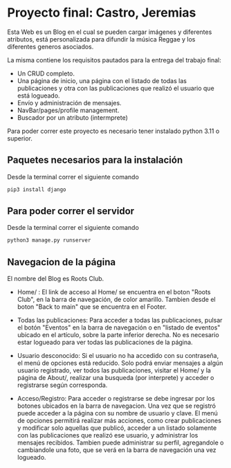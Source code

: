 # Proyecto final: Castro, Jeremias

Esta Web es un Blog en el cual se pueden cargar imágenes y diferentes atributos, está personalizada para difundir la música Reggae y los diferentes generos asociados.

La misma contiene los requisitos pautados para la entrega del trabajo final:

- Un CRUD completo.
- Una página de inicio, una página con el listado de todas las publicaciones y otra con las publicaciones que realizó el usuario  que está logueado.
- Envío y administración de mensajes.
- NavBar/pages/profile management.
- Buscador por un atributo (intermprete)

Para poder correr este proyecto es necesario tener instalado python 3.11 o superior. 

## Paquetes necesarios para la instalación
Desde la terminal correr el siguiente comando
```bash
pip3 install django
```

## Para poder correr el servidor 
Desde la terminal correr el siguiente comando

```bash
python3 manage.py runserver
```

## Navegacion de la página

El nombre del Blog es Roots Club. 

- Home/ : 
El link de acceso al Home/ se encuentra en el boton "Roots Club", en la barra de navegación, de color amarillo. Tambien desde el boton "Back to main" que se encuentra en el Footer.

- Todas las publicaciones:
Para acceder a todas las publicaciones, pulsar el botón "Eventos" en la barra de navegación o en "listado de eventos" ubicado en el artículo, sobre la parte inferior derecha. No es necesario estar logueado para ver todas las publicaciones de la página.

- Usuario desconocido:
Si el usuario no ha accedido con su contraseña, el menú de opciones está reducido. Solo podrá enviar mensajes a algún usuario registrado, ver todos las publicaciones, visitar el Home/ y la página de About/, realizar una busqueda (por interprete) y acceder o registrarse según corresponda.

- Acceso/Registro:
Para acceder o registrarse se debe ingresar por los botones ubicados en la barra de navegacion.
Una vez que se registró puede acceder a la página con su nombre de usuario y clave. El menú de opciones permitirá realizar más acciones, como crear publicaciones y modificar solo aquellas que publicó, acceder a un listado solamente con las publicaciones que realizó ese usuario, y administrar los mensajes recibidos.
Tambien puede administrar su perfil, agregandole o cambiandole una foto, que se verá en la barra de navegación una vez logueado.
